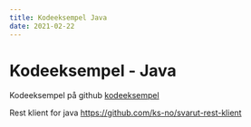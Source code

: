 ```yaml
---
title: Kodeeksempel Java
date: 2021-02-22
---
```



# Kodeeksempel - Java

Kodeeksempel på github [kodeeksempel](https://github.com/ks-no/svarut-java-eksempel)

Rest klient for java https://github.com/ks-no/svarut-rest-klient
